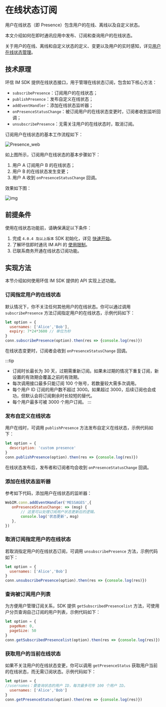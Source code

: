 # 在线状态订阅

<Toc />

用户在线状态（即 Presence）包含用户的在线、离线以及自定义状态。

本文介绍如何在即时通讯应用中发布、订阅和查询用户的在线状态。

关于用户的在线、离线和自定义状态的定义、变更以及用户的实时感知，详见[用户在线状态管理](/product/product_user_presence.html)。

## 技术原理

环信 IM SDK 提供在线状态接口，用于管理在线状态订阅，包含如下核心方法：

- `subscribePresence`：订阅用户的在线状态；
- `publishPresence`：发布自定义在线状态；
- `addEventHandler`：添加在线状态监听器；
- `onPresenceStatusChange`：被订阅用户的在线状态变更时，订阅者收到监听回调；
- `unsubscribePresence`：无需关注用户的在线状态时，取消订阅。

订阅用户在线状态的基本工作流程如下：

![Presence_web](/images/ios/presence.png)

如上图所示，订阅用户在线状态的基本步骤如下：

1. 用户 A 订阅用户 B 的在线状态；
2. 用户 B 的在线状态发生变更；
3. 用户 A 收到 `onPresenceStatusChange` 回调。

效果如下图：

![img](/images/web/web_chats_status_setting.png)

## 前提条件

使用在线状态功能前，请确保满足以下条件：

1. 完成 `4.0.4 及以上版本` SDK 初始化，详见 [快速开始](quickstart.html)。
2. 了解环信即时通讯 IM API 的 [使用限制](/product/limitation.html)。
3. 已联系商务开通在线状态订阅功能。

## 实现方法

本节介绍如何使用环信 IM SDK 提供的 API 实现上述功能。

### 订阅指定用户的在线状态

默认情况下，你不关注任何其他用户的在线状态。你可以通过调用 `subscribePresence` 方法订阅指定用户的在线状态，示例代码如下：

```javascript
let option = {
  usernames: ['Alice','Bob'],
  expiry: 7*24*3600 // 单位为秒
}
conn.subscribePresence(option).then(res => {console.log(res)})
```

在线状态变更时，订阅者会收到 `onPresenceStatusChange` 回调。

:::tip
- 订阅时长最长为 30 天，过期需重新订阅。如果未过期的情况下重复订阅，新设置的有效期会覆盖之前的有效期。
- 每次调用接口最多只能订阅 100 个账号，若数量较大需多次调用。
- 每个用户 ID 订阅的用户数不超过 3000。如果超过 3000，后续订阅也会成功，但默认会将订阅剩余时长较短的替代。
- 每个用户最多可被 3000 个用户订阅。
:::

### 发布自定义在线状态

用户在线时，可调用 `publishPresence` 方法发布自定义在线状态，示例代码如下：

```javascript
let option = {
  description: 'custom presence'
}
conn.publishPresence(option).then(res => {console.log(res)})
```

在线状态发布后，发布者和订阅者均会收到 `onPresenceStatusChange` 回调。

### 添加在线状态监听器

参考如下代码，添加用户在线状态的监听器：

```javascript
WebIM.conn.addEventHandler('MESSAGES',{
   onPresenceStatusChange: => (msg) {
       // 这里可以处理订阅用户状态更新后的逻辑。
   	   console.log('状态更新'，msg) 
   }, 
})
```

### 取消订阅指定用户的在线状态

若取消指定用户的在线状态订阅，可调用 `unsubscribePresence` 方法，示例代码如下：

```javascript
let option = {
  usernames: ['Alice','Bob']
}
conn.unsubscribePresence(option).then(res => {console.log(res)})
```

### 查询被订阅用户列表

为方便用户管理订阅关系，SDK 提供 `getSubscribedPresencelist` 方法，可使用户分页查询自己订阅的用户列表，示例代码如下：

```javascript
let option = {
  pageNum: 0,
  pageSize: 50
}
conn.getSubscribedPresencelist(option).then(res => {console.log(res)})
```

### 获取用户的当前在线状态

如果不关注用户的在线状态变更，你可以调用 `getPresenceStatus` 获取用户当前的在线状态，而无需订阅状态。示例代码如下：

```javascript
let option = {
//usernames：要查询状态的用户 ID，每次最多可传 100 个用户 ID。
  usernames: ['Alice','Bob']
}
conn.getPresenceStatus(option).then(res => {console.log(res)})
```